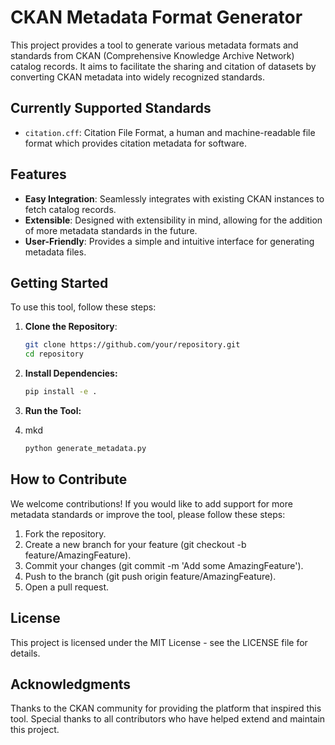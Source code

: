 # CKAN Metadata Format Generator

This project provides a tool to generate various metadata formats and standards
from CKAN (Comprehensive Knowledge Archive Network) catalog records. It aims to
facilitate the sharing and citation of datasets by converting CKAN metadata into
widely recognized standards.

## Currently Supported Standards

- `citation.cff`: Citation File Format, a human and machine-readable file format
which provides citation metadata for software.

## Features

- **Easy Integration**: Seamlessly integrates with existing CKAN instances to
fetch catalog records.
- **Extensible**: Designed with extensibility in mind, allowing for the addition
of more metadata standards in the future.
- **User-Friendly**: Provides a simple and intuitive interface for generating
metadata files.

## Getting Started

To use this tool, follow these steps:

1. **Clone the Repository**:

   ```bash
   git clone https://github.com/your/repository.git
   cd repository
   ```

2. **Install Dependencies:**

    ```bash
    pip install -e .
    ```

3. **Run the Tool:**
4. mkd

    ```bash
    python generate_metadata.py
    ```

## How to Contribute

We welcome contributions! If you would like to add support for more metadata standards or improve the tool, please follow these steps:

1. Fork the repository.
2. Create a new branch for your feature (git checkout -b feature/AmazingFeature).
3. Commit your changes (git commit -m 'Add some AmazingFeature').
4. Push to the branch (git push origin feature/AmazingFeature).
5. Open a pull request.

## License

This project is licensed under the MIT License - see the LICENSE file for details.

## Acknowledgments

Thanks to the CKAN community for providing the platform that inspired this tool.
Special thanks to all contributors who have helped extend and maintain this project.
